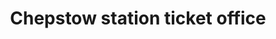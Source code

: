 ---
title: "Chepstow station ticket office"
url: /chepstow/chepstow-station-ticket-office/
shop: ticket
---
